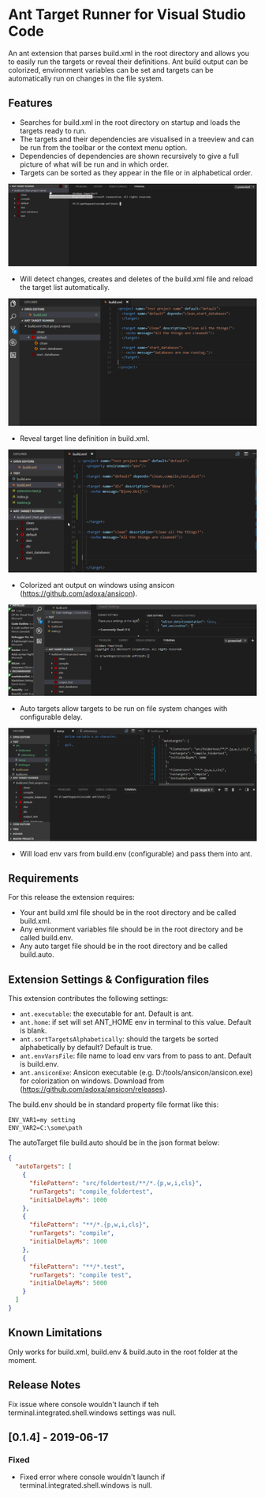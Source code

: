# Ant Target Runner for Visual Studio Code

An ant extension that parses build.xml in the root directory and allows you to easily run the targets or reveal their definitions.
Ant build output can be colorized, environment variables can be set and targets can be automatically run on changes in the file system.

## Features

- Searches for build.xml in the root directory on startup and loads the targets ready to run.
- The targets and their dependencies are visualised in a treeview and can be run from the toolbar or the context menu option.
- Dependencies of dependencies are shown recursively to give a full picture of what will be run and in which order.
- Targets can be sorted as they appear in the file or in alphabetical order.

![It works like this](/resources/demo.gif "It works like this")

- Will detect changes, creates and deletes of the build.xml file and reload the target list automatically.

![Change tracking](/resources/tracking.gif "Change tracking")

- Reveal target line definition in build.xml.

![Reveal definition](/resources/reveal.gif "Reveal definition")

- Colorized ant output on windows using ansicon (https://github.com/adoxa/ansicon).

![Reveal definition](/resources/ansicon.gif "Colorized output")

- Auto targets allow targets to be run on file system changes with configurable delay.

![Reveal definition](/resources/autotarget.gif "Auto targets")

- Will load env vars from build.env (configurable) and pass them into ant.

## Requirements

For this release the extension requires:
- Your ant build xml file should be in the root directory and be called build.xml.
- Any environment variables file should be in the root directory and be called build.env.
- Any auto target file should be in the root directory and be called build.auto.

## Extension Settings & Configuration files

This extension contributes the following settings:

* `ant.executable`: the executable for ant. Default is ant.
* `ant.home`: if set will set ANT_HOME env in terminal to this value. Default is blank.
* `ant.sortTargetsAlphabetically`: should the targets be sorted alphabetically by default? Default is true.
* `ant.envVarsFile`: file name to load env vars from to pass to ant. Default is build.env.
* `ant.ansiconExe`: Ansicon executable (e.g. D:/tools/ansicon/ansicon.exe) for colorization on windows. Download from (https://github.com/adoxa/ansicon/releases).

The build.env should be in standard property file format like this:
```
ENV_VAR1=my setting
ENV_VAR2=C:\some\path
```

The autoTarget file build.auto should be in the json format below:
```json
{
  "autoTargets": [
    {
      "filePattern": "src/foldertest/**/*.{p,w,i,cls}",
      "runTargets": "compile_foldertest",
      "initialDelayMs": 1000
    },
    {
      "filePattern": "**/*.{p,w,i,cls}",
      "runTargets": "compile",
      "initialDelayMs": 1000
    },
    {
      "filePattern": "**/*.test",
      "runTargets": "compile test",
      "initialDelayMs": 5000
    } 
  ] 
}
```

## Known Limitations

Only works for build.xml, build.env & build.auto in the root folder at the moment.

## Release Notes

Fix issue where console wouldn't launch if teh terminal.integrated.shell.windows settings was null.

## [0.1.4] - 2019-06-17
### Fixed
- Fixed error where console wouldn't launch if terminal.integrated.shell.windows is null.
